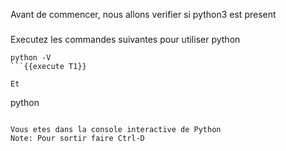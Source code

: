 Avant de commencer, nous allons verifier si python3 est present

### 
Executez les commandes suivantes pour utiliser python
```
python -V 
```{{execute T1}}

Et   

```
python
```{{execute T1}}

Vous etes dans la console interactive de Python  
Note: Pour sortir faire Ctrl-D

 